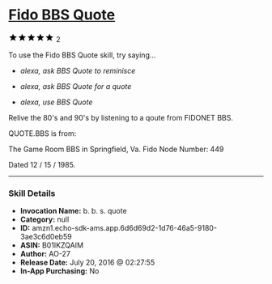 # [Fido BBS Quote](http://alexa.amazon.com/#skills/amzn1.echo-sdk-ams.app.6d6d69d2-1d76-46a5-9180-3ae3c6d0eb59)
![5 stars](../../images/ic_star_black_18dp_1x.png)![5 stars](../../images/ic_star_black_18dp_1x.png)![5 stars](../../images/ic_star_black_18dp_1x.png)![5 stars](../../images/ic_star_black_18dp_1x.png)![5 stars](../../images/ic_star_black_18dp_1x.png) 2

To use the Fido BBS Quote skill, try saying...

* *alexa, ask BBS Quote to reminisce*

* *alexa, ask BBS Quote for a quote*

* *alexa, use BBS Quote*

Relive the 80's and 90's by listening to a qoute from FIDONET BBS.

QUOTE.BBS is from:

The Game Room BBS in Springfield, Va. 
Fido Node Number: 449

Dated 12 / 15 / 1985.

***

### Skill Details

* **Invocation Name:** b. b. s. quote
* **Category:** null
* **ID:** amzn1.echo-sdk-ams.app.6d6d69d2-1d76-46a5-9180-3ae3c6d0eb59
* **ASIN:** B01IKZQAIM
* **Author:** AO-27 
* **Release Date:** July 20, 2016 @ 02:27:55
* **In-App Purchasing:** No
